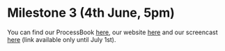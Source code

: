 # Milestone 3 (4th June, 5pm)

You can find our ProcessBook [here](ProcessBook_ITV.pdf), our website [here](https://com-480-data-visualization.github.io/data-visualization-project-2021-itv/) and our screencast [here](https://drive.switch.ch/index.php/s/eYOq66SfWW5Au33) (link available only until July 1st).

